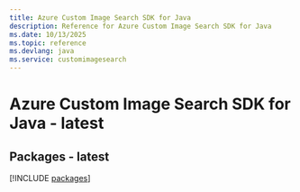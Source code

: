 ```yaml
---
title: Azure Custom Image Search SDK for Java
description: Reference for Azure Custom Image Search SDK for Java
ms.date: 10/13/2025
ms.topic: reference
ms.devlang: java
ms.service: customimagesearch
---
```

# Azure Custom Image Search SDK for Java - latest
## Packages - latest
[!INCLUDE [packages](custom-image-search-index.md)]
